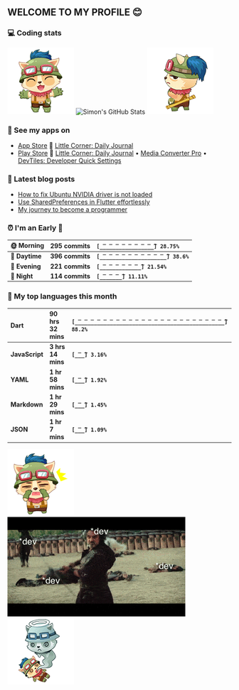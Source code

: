 ## WELCOME TO MY PROFILE 😊

### 💻 Coding stats

![](https://raw.githubusercontent.com/simonpham/simonpham/master/assets/images/5kiur.gif) ![Simon's GitHub Stats](https://github-readme-stats-obu2qdcs2.vercel.app/api?username=simonpham) ![](https://raw.githubusercontent.com/simonpham/simonpham/master/assets/images/6kiur.gif)

### 📱 See my apps on

- [App Store](https://apps.apple.com/ge/developer/cuong-pham/id1633011944) 🍎 [Little Corner: Daily Journal](https://apps.apple.com/ge/app/little-corner-daily-journal/id1633011942)
- [Play Store](https://play.google.com/store/apps/dev?id=8748015601074315583) 🤖 [Little Corner: Daily Journal](https://play.google.com/store/apps/details?id=com.github.simonpham.littlecorner) • [Media Converter Pro](https://play.google.com/store/apps/details?id=com.github.khangnt.mcp) • [DevTiles: Developer Quick Settings](https://play.google.com/store/apps/details?id=com.github.simonpham.devtiles)

### 📘 Latest blog posts

<!-- BLOG-POST-LIST:START -->
- [How to fix Ubuntu NVIDIA driver is not loaded](https://simondev.medium.com/how-to-fix-ubuntu-nvidia-driver-is-not-loaded-779713f94989?source=rss-211d7b4ab874------2)
- [Use SharedPreferences in Flutter effortlessly](https://simondev.medium.com/use-sharedpreferences-in-flutter-effortlessly-835bba8f7418?source=rss-211d7b4ab874------2)
- [My journey to become a programmer](https://simondev.medium.com/my-journey-to-become-a-programmer-107bc14fd8e8?source=rss-211d7b4ab874------2)
<!-- BLOG-POST-LIST:END -->

<!--START_SECTION:waka-->
### ⏰ I'm an Early 🐤


|**🌞 Morning**|**295 commits**|**`[̲̅_̲̅_̲̅_̲̅_̲̅_̲̅_̲̅_̲̅_̲̅] 28.75%`**| 
|:-|:-|:-| 
|**🌆 Daytime**|**396 commits**|**`[̲̅_̲̅_̲̅_̲̅_̲̅_̲̅_̲̅_̲̅_̲̅_̲̅_̲̅] 38.6%`**| 
|**🌃 Evening**|**221 commits**|**`[̲̅_̲̅_̲̅_̲̅_̲̅_̲̅_̲̅] 21.54%`**| 
|**🌙 Night**|**114 commits**|**`[̲̅_̲̅_̲̅_̲̅] 11.11%`**|



### 💬  My top languages this month 


|**Dart**|**90 hrs 32 mins**|**`[̲̅_̲̅_̲̅_̲̅_̲̅_̲̅_̲̅_̲̅_̲̅_̲̅_̲̅_̲̅_̲̅_̲̅_̲̅_̲̅_̲̅_̲̅_̲̅_̲̅_̲̅_̲̅_̲̅_̲̅] 88.2%`**| 
|:-|:-|:-| 
|**JavaScript**|**3 hrs 14 mins**|**`[̲̅_̲̅] 3.16%`**| 
|**YAML**|**1 hr 58 mins**|**`[̲̅_̲̅] 1.92%`**| 
|**Markdown**|**1 hr 29 mins**|**`[̲̅_̲̅] 1.45%`**| 
|**JSON**|**1 hr 7 mins**|**`[̲̅_̲̅] 1.09%`**|




<!--END_SECTION:waka-->


![](https://raw.githubusercontent.com/simonpham/simonpham/master/assets/images/20kiur.gif) ![](https://github.com/simonpham/simonpham/raw/master/assets/images/bug.gif) ![](https://raw.githubusercontent.com/simonpham/simonpham/master/assets/images/9kiur.gif)

